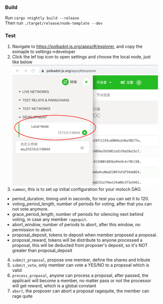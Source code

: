 ### Build
Run `cargo +nightly build --release`  
Then run `./target/release/node-template --dev`

### Test
1. Navigate to https://polkadot.js.org/apps/#/explorer, and  copy the exmaple to settings->developer
2. Click the lef top icon to open settings and choose the local node, just like below
![alt select-node](images/select-node.png)
3. `summon`, this is to set up initial configuration for your moloch DAO.  
- period_duration, timing unit in seconds, for test you can set it to 120.  
- voting_period_length, number of periods for voting, after that you can not vote anymore.  
- grace_period_length, number of periods for silencing next behind voting, in case any member `ragequit`.  
- abort_window, number of periods to abort, after this window, no permission to abort.  
- proposal_deposit, tokens to deposit when member proposed a proposal.
- proposal_reward, tokens will be distribute to anyone processed a proposal, this will be deducted from proposer's deposit, so it's NOT greater than proposal_deposit

4. `submit_proposal`, propose one member, define the shares and tribute
5. `submit_vote`, only member can vote a YES/NO to a propsoal which is valid
6. `process_proposal`, anyone can process a proposal, after passed, the applicant will become a member, no matter pass or not
the processor will get reward, which is a global constant
7. `abort`, the proposer can abort a proposal
ragequite, the member can rage quite
